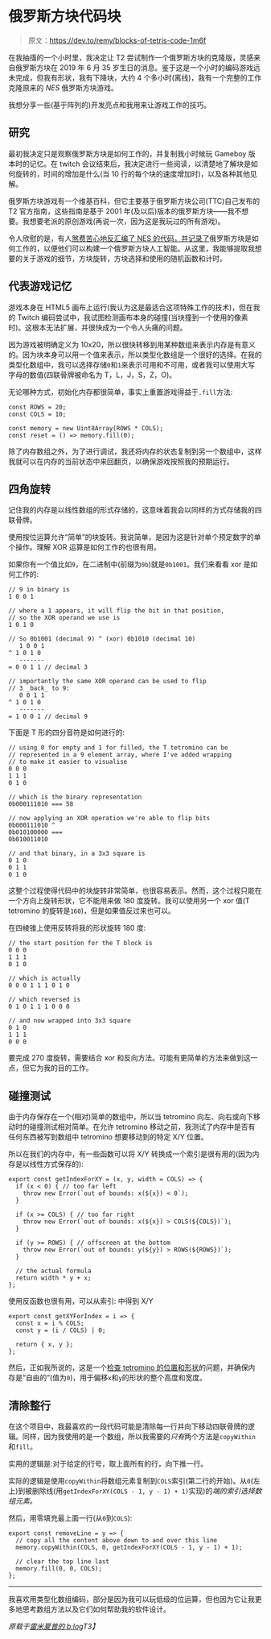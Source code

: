 # 俄罗斯方块代码块

> 原文：<https://dev.to/remy/blocks-of-tetris-code-1m6f>

在我抽搐的一个小时里，我决定让 T2 尝试制作一个俄罗斯方块的克隆版，灵感来自俄罗斯方块在 2019 年 6 月 35 岁生日的消息。鉴于这是一个小时的编码游戏远未完成，但我有形状，我有下降块，大约 4 个多小时(离线)，我有一个完整的工作克隆原来的 *NES* 俄罗斯方块游戏。

我想分享一些(基于阵列的)开发亮点和我用来让游戏工作的技巧。

## 研究

最初我决定只是观察俄罗斯方块是如何工作的，并复制我小时候玩 Gameboy 版本时的记忆。在 twitch 会议结束后，我决定进行一些阅读，以清楚地了解块是如何旋转的，时间的增加是什么(当 10 行的每个块的速度增加时)，以及各种其他见解。

俄罗斯方块游戏有一个维基百科，但它主要基于俄罗斯方块公司(TTC)自己发布的 T2 官方指南，这些指南是基于 2001 年(及以后)版本的俄罗斯方块——我不想要。我想要老派的原创游戏(再说一次，因为这是我玩过的所有游戏)。

令人欣慰的是，有人[煞费苦心地反汇编了 NES 的代码，并记录了](https://meatfighter.com/nintendotetrisai/)俄罗斯方块是如何工作的，以便他们可以构建一个俄罗斯方块人工智能。从这里，我能够提取我想要的关于游戏的细节，方块旋转，方块选择和使用的随机函数和计时。

## 代表游戏记忆

游戏本身在 HTML5 画布上运行(我认为这是最适合这项特殊工作的技术)，但在我的 Twitch 编码尝试中，我试图检测画布本身的碰撞(当块撞到一个使用的像素时)。这根本无法扩展，并很快成为一个令人头痛的问题。

因为游戏被明确定义为 10x20，所以很快转移到用某种数组来表示内存是有意义的。因为块本身可以用一个值来表示，所以类型化数组是一个很好的选择。在我的类型化数组中，我可以选择存储`0`和`1`来表示可用和不可用，或者我可以使用大写字母的数值(四联骨牌被命名为 T，L，J，S，Z，O)。

无论哪种方式，初始化内存都很简单，事实上重置游戏得益于`.fill`方法:

```
const ROWS = 20;
const COLS = 10;

const memory = new Uint8Array(ROWS * COLS);
const reset = () => memory.fill(0); 
```

除了内存数组之外，为了进行调试，我还将内存的状态复制到另一个数组中，这样我就可以在内存的当前状态中来回翻页，以确保游戏按照我的预期运行。

## 四角旋转

记住我的内存是以线性数组的形式存储的，这意味着我会以同样的方式存储我的四联骨牌。

使用按位运算允许“简单”的块旋转。我说简单，是因为这是针对单个预定数字的单个操作。理解 XOR 运算是如何工作的也很有用。

如果你有一个值比如`9`，在二进制中(前缀为`0b`)就是`0b1001`。我们来看看 xor 是如何工作的:

```
// 9 in binary is
1 0 0 1

// where a 1 appears, it will flip the bit in that position,
// so the XOR operand we use is
1 0 1 0

// So 0b1001 (decimal 9) ^ (xor) 0b1010 (decimal 10)
   1 0 0 1
^ 1 0 1 0
   -------
= 0 0 1 1 // decimal 3

// importantly the same XOR operand can be used to flip
// 3 _back_ to 9:
   0 0 1 1
^ 1 0 1 0
   -------
= 1 0 0 1 // decimal 9 
```

下面是 T 形的四分音符是如何进行的:

```
// using 0 for empty and 1 for filled, the T tetromino can be
// represented in a 9 element array, where I've added wrapping
// to make it easier to visualise
0 0 0
1 1 1
0 1 0

// which is the binary representation
0b000111010 === 58

// now applying an XOR operation we're able to flip bits
0b000111010 ^
0b010100000 ===
0b010011010

// and that binary, in a 3x3 square is
0 1 0
0 1 1
0 1 0 
```

这整个过程使得代码中的块旋转非常简单，也很容易表示。然而，这个过程只能在一个方向上旋转形状，它不能用来做 180 度旋转。我可以使用另一个 xor 值(T tetromino 的旋转是`160`)，但是如果值反过来也可以。

在四棱锥上使用反转将我的形状旋转 180 度:

```
// the start position for the T block is
0 0 0
1 1 1
0 1 0

// which is actually
0 0 0 1 1 1 0 1 0

// which reversed is
0 1 0 1 1 1 0 0 0

// and now wrapped into 3x3 square
0 1 0
1 1 1
0 0 0 
```

要完成 270 度旋转，需要结合 xor 和反向方法。可能有更简单的方法来做到这一点，但它为我的目的工作。

## 碰撞测试

由于内存保存在一个(相对)简单的数组中，所以当 tetromino 向左、向右或向下移动时的碰撞测试相对简单。在允许 tetromino 移动之前，我测试了内存中是否有任何东西被写到数组中 tetromino 想要移动到的特定 X/Y 位置。

所以在我们的内存中，有一些函数可以将 X/Y 转换成一个索引是很有用的(因为内存是以线性方式保存的):

```
export const getIndexForXY = (x, y, width = COLS) => {
  if (x < 0) { // too far left
    throw new Error(`out of bounds: x(${x}) < 0`);
  }

  if (x >= COLS) { // too far right
    throw new Error(`out of bounds: x(${x}) > COLS(${COLS})`);
  }

  if (y >= ROWS) { // offscreen at the bottom
    throw new Error(`out of bounds: y(${y}) > ROWS(${ROWS})`);
  }

  // the actual formula
  return width * y + x;
}; 
```

使用反函数也很有用，可以从索引:
中得到 X/Y

```
export const getXYForIndex = i => {
  const x = i % COLS;
  const y = (i / COLS) | 0;

  return { x, y };
}; 
```

然后，正如我所说的，这是一个[检查 tetromino 的位置和形状](https://github.com/remy/tetrisy/blob/be715b0d6521ee22d02c5aff5c17b8320ef0e5c0/src/memory.js#L97-L118)的问题，并确保内存是“自由的”(值为`0`)，用于偏移`x`和`y`的形状的整个高度和宽度。

## 清除整行

在这个项目中，我最喜欢的一段代码可能是清除每一行并向下移动四联骨牌的逻辑。同样，因为我使用的是一个数组，所以我需要的*只有*两个方法是`copyWithin`和`fill`。

实用的逻辑是:对于给定的行号，取上面所有的行，向下推一行。

实际的逻辑是使用`copyWithin`将数组元素复制到`COLS`索引(第二行的开始)。从`0`(左上)到被删除线(用`getIndexForXY(COLS - 1, y - 1) + 1)`实现)的*端的索引选择数组元素。*

然后，用零填充最上面一行(从`0`到`COLS`):

```
export const removeLine = y => {
  // copy all the content above down to and over this line
  memory.copyWithin(COLS, 0, getIndexForXY(COLS - 1, y - 1) + 1);

  // clear the top line last
  memory.fill(0, 0, COLS);
}; 
```

* * *

我喜欢用类型化数组编码，部分是因为我可以玩低级的位运算，但也因为它让我更多地思考数组方法以及它们如何帮助我的软件设计。

*原载于[雷米夏普的 b:log](https://remysharp.com/2019/09/10/blocks-of-tetris-code)T3】*